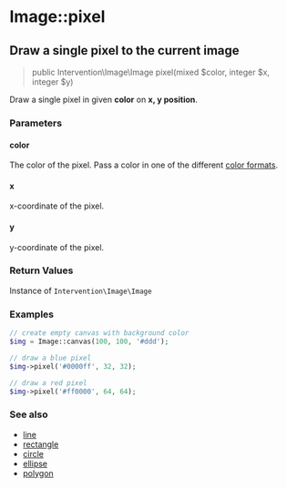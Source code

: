 # Image::pixel
## Draw a single pixel to the current image

> public Intervention\Image\Image pixel(mixed $color, integer $x, integer $y)

Draw a single pixel in given **color** on **x, y position**.

### Parameters

#### color
The color of the pixel. Pass a color in one of the different [color formats](/getting_started/formats).

#### x
x-coordinate of the pixel.

#### y
y-coordinate of the pixel.

### Return Values
Instance of `Intervention\Image\Image`

### Examples

```php
// create empty canvas with background color
$img = Image::canvas(100, 100, '#ddd');

// draw a blue pixel
$img->pixel('#0000ff', 32, 32);

// draw a red pixel
$img->pixel('#ff0000', 64, 64);
```

### See also

- [line](/v2/api/line)
- [rectangle](/v2/api/rectangle)
- [circle](/v2/api/circle)
- [ellipse](/v2/api/ellipse)
- [polygon](/v2/api/polygon)
